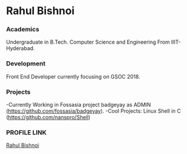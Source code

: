 # Rahul Bishnoi

### Academics
 
Undergraduate in B.Tech. Computer Science and Engineering From IIIT-Hyderabad.

### Development
Front End Developer currently focusing on GSOC 2018.

### Projects
-Currently Working in Fossasia project badgeyay as ADMIN (https://github.com/fossasia/badgeyay).
-Cool Projects: Linux Shell in C (https://github.com/nanspro/Shell)

### PROFILE LINK

[Rahul Bishnoi](https://github.com/nanspro/)
